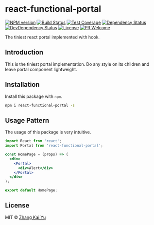 react-functional-portal
==============
[![NPM version][npm-image]][npm-url]
[![Build Status][travis-image]][travis-url]
[![Test Coverage][cov-image]][cov-url]
[![Dependency Status][daviddm-image]][daviddm-url]
[![DevDependency Status][daviddm-image-dev]][daviddm-url-dev]
[![License][license-image]][license-url]
[![PR Welcome][pr-image]][pr-url]

The tiniest react portal implemented with hook.

## Introduction

This is the tiniest portal implementation. Do any style on its children and
leave portal component lightweight.

## Installation

Install this package with `npm`.

```bash
npm i react-functional-portal -s
```

## Usage Pattern

The usage of this package is very intuitive.

```jsx
import React from 'react';
import Portal from 'react-functional-portal';

const HomePage = (props) => (
  <div>
    <Portal>
      <div>Alert</div>
    </Portal>
  </div>
);

export default HomePage;
```

## License

MIT © [Zhang Kai Yu][license-url]

[npm-image]: https://img.shields.io/npm/v/react-functional-portal.svg?style=flat-square&color=ff69b4&logo=react
[npm-url]: https://npmjs.org/package/react-functional-portal
[travis-image]: https://img.shields.io/travis/zhangkaiyulw/react-functional-portal.svg?style=flat-square&color=blue&logo=travis
[travis-url]: https://travis-ci.org/zhangkaiyulw/react-functional-portal
[cov-image]: https://img.shields.io/codecov/c/github/zhangkaiyulw/react-functional-portal/master.svg?style=flat-square&logo=codecov
[cov-url]: https://codecov.io/gh/zhangkaiyulw/react-functional-portal
[daviddm-image]: https://img.shields.io/david/zhangkaiyulw/react-functional-portal.svg?style=flat-square
[daviddm-url]: https://david-dm.org/zhangkaiyulw/react-functional-portal
[daviddm-image-dev]: https://img.shields.io/david/dev/zhangkaiyulw/react-functional-portal.svg?style=flat-square
[daviddm-url-dev]: https://david-dm.org/zhangkaiyulw/react-functional-portal?type=dev
[license-image]: https://img.shields.io/github/license/zhangkaiyulw/react-functional-portal.svg?style=flat-square
[license-url]: https://github.com/zhangkaiyulw/react-functional-portal/blob/master/LICENSE
[pr-image]: https://img.shields.io/badge/PRs-welcome-brightgreen.svg?style=flat-square
[pr-url]: https://github.com/zhangkaiyulw/react-functional-portal/blob/master/CONTRIBUTING.md
